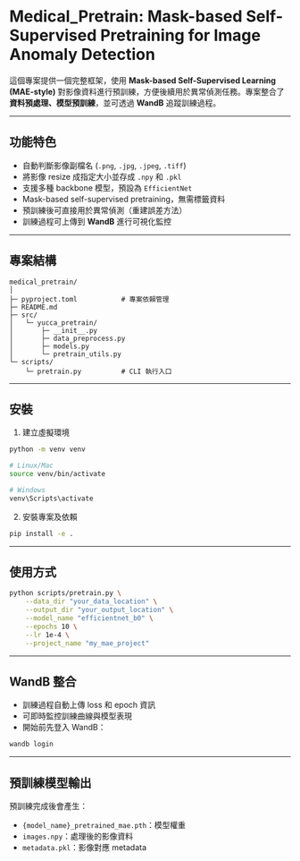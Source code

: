 # Medical_Pretrain: Mask-based Self-Supervised Pretraining for Image Anomaly Detection

這個專案提供一個完整框架，使用 **Mask-based Self-Supervised Learning (MAE-style)** 對影像資料進行預訓練，方便後續用於異常偵測任務。專案整合了 **資料預處理、模型預訓練**，並可透過 **WandB** 追蹤訓練過程。

---

## 功能特色

- 自動判斷影像副檔名 (`.png`, `.jpg`, `.jpeg`, `.tiff`)
- 將影像 resize 成指定大小並存成 `.npy` 和 `.pkl`
- 支援多種 backbone 模型，預設為 `EfficientNet`
- Mask-based self-supervised pretraining，無需標籤資料
- 預訓練後可直接用於異常偵測（重建誤差方法）
- 訓練過程可上傳到 **WandB** 進行可視化監控

---

## 專案結構

```
medical_pretrain/
│
├─ pyproject.toml           # 專案依賴管理
├─ README.md
├─ src/
│   └─ yucca_pretrain/
│       ├─ __init__.py
│       ├─ data_preprocess.py
│       ├─ models.py
│       └─ pretrain_utils.py
└─ scripts/
    └─ pretrain.py          # CLI 執行入口
```

---

## 安裝

1. 建立虛擬環境

```bash
python -m venv venv

# Linux/Mac
source venv/bin/activate

# Windows
venv\Scripts\activate
```

2. 安裝專案及依賴

```bash
pip install -e .
```

---

## 使用方式

```bash
python scripts/pretrain.py \
    --data_dir "your_data_location" \
    --output_dir "your_output_location" \
    --model_name "efficientnet_b0" \
    --epochs 10 \
    --lr 1e-4 \
    --project_name "my_mae_project"
```

---

## WandB 整合

- 訓練過程自動上傳 loss 和 epoch 資訊
- 可即時監控訓練曲線與模型表現
- 開始前先登入 WandB：

```bash
wandb login
```

---

## 預訓練模型輸出

預訓練完成後會產生：

- `{model_name}_pretrained_mae.pth`：模型權重
- `images.npy`：處理後的影像資料
- `metadata.pkl`：影像對應 metadata


